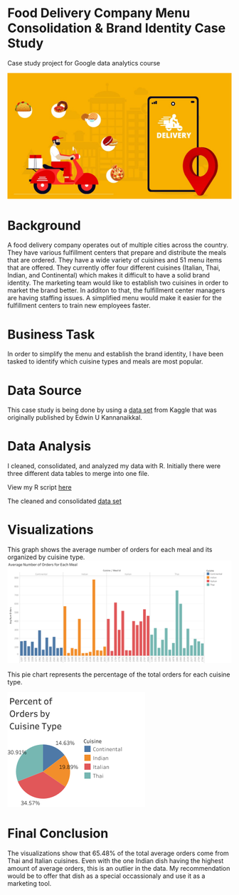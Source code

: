# Food Delivery Company Menu Consolidation & Brand Identity Case Study
Case study project for Google data analytics course

![image](https://github.com/aziasmith/FoodCompanyCaseStudy/blob/main/online-food-delivery-industry-min.jpg)

# Background
A food delivery company operates out of multiple cities across the country. They have various fulfillment centers that prepare and distribute the meals that are ordered. They have a wide variety of cuisines and 51 menu items that are offered. They currently offer four different cuisines (Italian, Thai, Indian, and Continental) which makes it difficult to have a solid brand identity. The marketing team would like to establish two cuisines in order to market the brand better. In additon to that, the fulfillment center managers are having staffing issues. A simplified menu would make it easier for the fulfillment centers to train new employees faster. 

# Business Task
In order to simplify the menu and establish the brand identity, I have been tasked to identify which cuisine types and meals are most popular. 

# Data Source
This case study is being done by using a [data set](https://www.kaggle.com/datasets/kannanaikkal/food-demand-forecasting) from Kaggle that was originally published by Edwin U Kannanaikkal. 

# Data Analysis 
I cleaned, consolidated, and analyzed my data with R. Initially there were three different data tables to merge into one file. 

View my R script [here](https://github.com/aziasmith/FoodCompanyCaseStudy/blob/main/Food%20Delivery%20Company%20Menu%20Consolidation%20Case%20Study%20Script.pdf)

The cleaned and consolidated [data set](https://github.com/aziasmith/FoodCompanyCaseStudy/blob/main/complete_meal_info.csv)

# Visualizations
This graph shows the average number of orders for each meal and its organized by cuisine type. 
![image](https://github.com/aziasmith/FoodCompanyCaseStudy/blob/main/Meal%20Orders%20Organized%20by%20Cuisine%20Type%20Bar%20Chart.png)

This pie chart represents the percentage of the total orders for each cuisine type. 
   
![image](https://github.com/aziasmith/FoodCompanyCaseStudy/blob/main/Percent%20of%20Total%20Orders%20by%20Cuisine%20Pie%20Chart.png)

# Final Conclusion
The visualizations show that 65.48% of the total average orders come from Thai and Italian cuisines. Even with the one Indian dish having the highest amount of average orders, this is an outlier in the data. My recommendation would be to offer that dish as a special occassionaly and use it as a marketing tool. 

